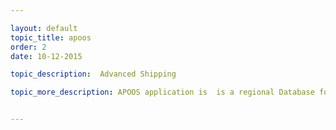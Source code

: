 ```yaml
---

layout: default
topic_title: apoos
order: 2
date: 10-12-2015

topic_description:  Advanced Shipping

topic_more_description: APOOS application is  is a regional Database fo Esupport to provide the Latest Order Status and Order information to Global Order Status Service and Dell.com applications. OCI publishes Order and Order Status information to APOOS SQL server DB tables for AP region.


---
```

